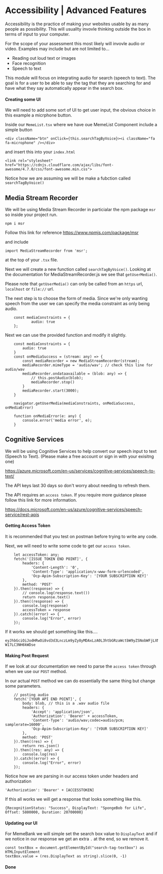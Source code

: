 # Accessibility | Advanced Features

Accessibility is the practice of making your websites usable by as many people as possibility. This will usuallty invovle thinking outside the box in terms of input to your computer. 

For the scope of your assessment this most likely will invovle audio or video. Examples may include but are not limited to...
* Reading out loud text or images
* Face recognition
* Speech to text

This module will focus on integrating audio for search (speech to text). The goal is for a user to be able to say the tag that they are searching for and have what they say automatically appear in the search box.


#### Creating some UI
We will need to add some sort of UI to get user input, the obvious choice in this example a micrphone button.

Inside our `MemeList.tsx` where we have oue MemeList Component include a simple button

```
<div className="btn" onClick={this.searchTagByVoice}><i className="fa fa-microphone" /></div>
```

and insert this into your `index.html`
```
<link rel="stylesheet" href="https://cdnjs.cloudflare.com/ajax/libs/font-awesome/4.7.0/css/font-awesome.min.css">
```

Notice how we are assuming we will be make a fubction called `searchTagByVoice()`

## Media Stream Recorder
We will be using Media Stream Recorder in particialar the npm package `msr` so inside your project run.
```
npm i msr
```

Follow this link for reference https://www.npmjs.com/package/msr

and include 
```
import MediaStreamRecorder from 'msr';
```
 at the top of your `.tsx` file.


Next we will create a new function called `searchTagByVoice()`. Looking at the documentation for MediaStreamRecorder.js we see that `getUserMedia()`.

Please note that `getUserMedia()` can only be called from an `https` url, `localhost` or `file://` url.

The next step is to choose the form of media. Since we're only wanting speech from the user we can specify the media constraint as only being audio.

```
    const mediaConstraints = {
            audio: true
    };
```
Next we can use the provided function and modify it slightly.

```
    const mediaConstraints = {
        audio: true
    }
    const onMediaSuccess = (stream: any) => {
        const mediaRecorder = new MediaStreamRecorder(stream);
        mediaRecorder.mimeType = 'audio/wav'; // check this line for audio/wav
        mediaRecorder.ondataavailable = (blob: any) => {
            // this.postAudio(blob);
            mediaRecorder.stop()
        }
        mediaRecorder.start(3000);
    }

    navigator.getUserMedia(mediaConstraints, onMediaSuccess, onMediaError)

    function onMediaError(e: any) {
        console.error('media error', e);
    }

```

## Cognitive Services
We will be using Cognitive Services to help convert our speech input to text (Speech to Text). (Please make a free account or sign in with your exisitng one)

https://azure.microsoft.com/en-us/services/cognitive-services/speech-to-text/

The API keys last 30 days so don't worry about needing to refresh them.

The API requires an `access token`. If you require more guidance please follow this link for more information.

https://docs.microsoft.com/en-us/azure/cognitive-services/speech-service/rest-apis


#### Getting Access Token

It is recommended that you test on postman before trying to write any code.

Next, we will need to write some code to get our `access token`.

```
    let accessToken: any;
    fetch('[ISSUE TOKEN END POINT]', {
        headers: {
            'Content-Length': '0',
            'Content-Type': 'application/x-www-form-urlencoded',
            'Ocp-Apim-Subscription-Key': '[YOUR SUBSCRIPTION KEY]'
        },
        method: 'POST'
    }).then((response) => {
        // console.log(response.text())
        return response.text()
    }).then((response) => {
        console.log(response)
        accessToken = response
    }).catch((error) => {
        console.log("Error", error)
    });
```

If it works we should get something like this....
```
eyJhbGciOiJodHRwOi8vd3d3LnczLm9yZy8yMDAxLzA0L3htbGRzaWctbW9yZSNobWFjLXNoYTI1NiIsInR5cCI6IkpXVCJ9.eyJpc3MiOiJ1cm46bXMuY29nbml0aXZlc2VydmljZXMiLCJleHAiOiIxNTQyNDg3ODI4IiwicmVnaW9uIjoid2VzdHVzIiwic3Vic2NyaXB0aW9uLWlkIjoiOWNjYjI2NGFmYjJlNDkzNjhmZDRiNTIzNGY1ZTFlYTUiLCJwcm9kdWN0LWlkIjoiU3BlZWNoU2VydmljZXMuRnJlZSIsImNvZ25pdGl2ZS1zZXJ2aWNlcy1lbmRwb2ludCI6Imh0dHBzOi8vYXBpLmNvZ25pdGl2ZS5taWNyb3NvZnQuY29tL2ludGVybmFsL3YxLjAvIiwiYXp1cmUtcmVzb3VyY2UtaWQiOiIiLCJzY29wZSI6InNwZWVjaHNlcnZpY2VzIiwiYXVkIjoidXJuOm1zLnNwZWVjaHNlcnZpY2VzLndlc3R1cyJ9.J088EkYXUHgW3EH7shOFTWUuMWKcS-W17LC3NH6kWDse
```

#### Making Post Request

If we look at our documentation we need to parse the `access token` through when we use our `POST` method.

In our actual `POST` method we can do essentially the same thing but change some parameters.

```
    // posting audio
    fetch('[YOUR API END POINT]', {
        body: blob, // this is a .wav audio file    
        headers: {
            'Accept': 'application/json',
            'Authorization': 'Bearer' + accessToken,
            'Content-Type': 'audio/wav;codec=audio/pcm; samplerate=16000',
            'Ocp-Apim-Subscription-Key': '[YOUR SUBSCRIPTION KEY]'
        },    
        method: 'POST'
    }).then((res) => {
        return res.json()
    }).then((res: any) => {
        console.log(res)
    }).catch((error) => {
        console.log("Error", error)
    });

```

Notice how we are parsing in our access token under headers and authorization
```
'Authorization': 'Bearer' + [ACCESSTOKEN]
```

If this all works we will get a response that looks something like this.
```
{RecognitionStatus: "Success", DisplayText: "SpongeBob for Life", Offset: 5800000, Duration: 20700000}
```

#### Updating our UI
For MemeBank we will simple set the search box value to `DisplayText` and if we notice in our response we get an extra `.` at the end, so we remove it.


```
const textBox = document.getElementById("search-tag-textbox") as HTMLInputElement
textBox.value = (res.DisplayText as string).slice(0, -1)
```

#### Done

